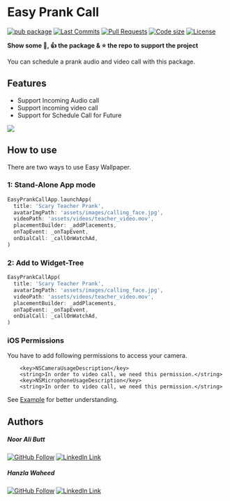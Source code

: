 # Easy Prank Call

[![pub package](https://img.shields.io/pub/v/easy_prank_call.svg?logo=dart&logoColor=00b9fc)](https://pub.dartlang.org/packages/easy_prank_call)
[![Last Commits](https://img.shields.io/github/last-commit/nooralibutt/easy_prank_call?logo=git&logoColor=white)](https://github.com/nooralibutt/easy_prank_call/commits/master)
[![Pull Requests](https://img.shields.io/github/issues-pr/nooralibutt/easy_prank_call?logo=github&logoColor=white)](https://github.com/nooralibutt/easy_prank_call/pulls)
[![Code size](https://img.shields.io/github/languages/code-size/nooralibutt/easy_prank_call?logo=github&logoColor=white)](https://github.com/nooralibutt/easy_prank_call)
[![License](https://img.shields.io/github/license/nooralibutt/easy_prank_call?logo=open-source-initiative&logoColor=green)](https://github.com/nooralibutt/easy_prank_call/blob/master/LICENSE)

**Show some 💙, 👍 the package & ⭐️ the repo to support the project**

You can schedule a prank audio and video call with this package.

## Features
- Support Incoming Audio call
- Support incoming video call
- Support for Schedule Call for Future

![](https://github.com/nooralibutt/easy_prank_call/blob/master/demo_gif.gif?raw=true)

## How to use
There are two ways to use Easy Wallpaper.


### 1: Stand-Alone App mode

```dart
EasyPrankCallApp.launchApp(
  title: 'Scary Teacher Prank',
  avatarImgPath: 'assets/images/calling_face.jpg',
  videoPath: 'assets/videos/teacher_video.mov',
  placementBuilder: _addPlacements,
  onTapEvent: _onTapEvent,
  onDialCall: _callOnWatchAd,
)
```

### 2: Add to Widget-Tree

```dart
EasyPrankCallApp(
  title: 'Scary Teacher Prank',
  avatarImgPath: 'assets/images/calling_face.jpg',
  videoPath: 'assets/videos/teacher_video.mov',
  placementBuilder: _addPlacements,
  onTapEvent: _onTapEvent,
  onDialCall: _callOnWatchAd,
)
```

### iOS Permissions

You have to add following permissions to access your camera.
```
	<key>NSCameraUsageDescription</key>
    <string>In order to video call, we need this permission.</string>
    <key>NSMicrophoneUsageDescription</key>
    <string>In order to video call, we need this permission.</string>
```


See [Example](https://pub.dev/packages/easy_prank_call/example) for better understanding.

## Authors
##### Noor Ali Butt
[![GitHub Follow](https://img.shields.io/badge/Connect--blue.svg?logo=Github&longCache=true&style=social&label=Follow)](https://github.com/nooralibutt) [![LinkedIn Link](https://img.shields.io/badge/Connect--blue.svg?logo=linkedin&longCache=true&style=social&label=Connect
)](https://www.linkedin.com/in/nooralibutt)
##### Hanzla Waheed
[![GitHub Follow](https://img.shields.io/badge/Connect--blue.svg?logo=Github&longCache=true&style=social&label=Follow)](https://github.com/mhanzla80) [![LinkedIn Link](https://img.shields.io/badge/Connect--blue.svg?logo=linkedin&longCache=true&style=social&label=Connect
)](https://www.linkedin.com/in/mhanzla80)